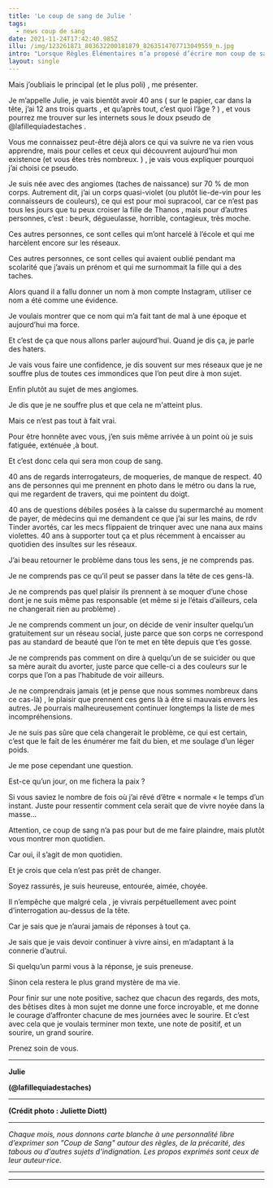 ```yaml
---
title: 'Le coup de sang de Julie '
tags:
  - news coup de sang
date: 2021-11-24T17:42:40.985Z
illu: /img/123261871_803632200181879_8263514707713049559_n.jpg
intro: "Lorsque Règles Élémentaires m’a proposé d’écrire mon coup de sang, je me suis demandée quel sujet j’allais pouvoir aborder avec vous.\r\n\nNon pas parce que je n’avais pas d’idées, mais parce que j’ai tellement de revendications que je ne savais pas laquelle mettre plus en avant que d’autres. Alors j’ai laissé ma plume (plutôt mon clavier) décider pour moi."
layout: single
---
```





Mais j’oubliais le principal (et le plus poli) , me présenter.

Je m’appelle Julie, je vais bientôt avoir 40 ans ( sur le papier, car dans la tête, j’ai 12 ans trois quarts , et qu’après tout, c’est quoi l’âge ? ) , et vous pourrez me trouver sur les internets sous le doux pseudo de @lafillequiadestaches .



Vous me connaissez peut-être déjà alors ce qui va suivre ne va rien vous apprendre, mais pour celles et ceux qui découvrent aujourd’hui mon existence (et vous êtes très nombreux. ) , je vais vous expliquer pourquoi j’ai choisi ce pseudo.



Je suis née avec des angiomes (taches de naissance) sur 70 % de mon corps. Autrement dit, j’ai un corps quasi-violet (ou plutôt lie-de-vin pour les connaisseurs de couleurs), ce qui est pour moi supracool, car ce n’est pas tous les jours que tu peux croiser la fille de Thanos , mais pour d’autres personnes, c’est : beurk, dégueulasse, horrible, contagieux, très moche.

Ces autres personnes, ce sont celles qui m’ont harcelé à l’école et qui me harcèlent encore sur les réseaux.

Ces autres personnes, ce sont celles qui avaient oublié pendant ma scolarité que j’avais un prénom et qui me surnommait la fille qui a des taches.



Alors quand il a fallu donner un nom à mon compte Instagram, utiliser ce nom a été comme une évidence.

Je voulais montrer que ce nom qui m’a fait tant de mal à une époque et aujourd’hui ma force.



Et c’est de ça que nous allons parler aujourd’hui. Quand je dis ça, je parle des haters.

Je vais vous faire une confidence, je dis souvent sur mes réseaux que je ne souffre plus de toutes ces immondices que l’on peut dire à mon sujet.

Enfin plutôt au sujet de mes angiomes.

Je dis que je ne souffre plus et que cela ne m'atteint plus.



Mais ce n’est pas tout à fait vrai.

Pour être honnête avec vous, j’en suis même arrivée à un point où je suis fatiguée, exténuée ,à bout.

Et c’est donc cela qui sera mon coup de sang.

40 ans de regards interrogateurs, de moqueries, de manque de respect. 40 ans de personnes qui me prennent en photo dans le métro ou dans la rue, qui me regardent de travers, qui me pointent du doigt.

40 ans de questions débiles posées à la caisse du supermarché au moment de payer, de médecins qui me demandent ce que j’ai sur les mains, de rdv Tinder avortés, car les mecs flippaient de trinquer avec une nana aux mains violettes. 40 ans à supporter tout ça et plus récemment à encaisser au quotidien des insultes sur les réseaux.

J’ai beau retourner le problème dans tous les sens, je ne comprends pas.

Je ne comprends pas ce qu’il peut se passer dans la tête de ces gens-là.

Je ne comprends pas quel plaisir ils prennent à se moquer d’une chose dont je ne suis même pas responsable (et même si je l’étais d’ailleurs, cela ne changerait rien au problème) .

Je ne comprends comment un jour, on décide de venir insulter quelqu’un gratuitement sur un réseau social, juste parce que son corps ne correspond pas au standard de beauté que l’on te met en tête depuis que t’es gosse.

Je ne comprends pas comment on dire à quelqu’un de se suicider ou que sa mère aurait du avorter, juste parce que celle-ci a des couleurs sur le corps que l’on a pas l’habitude de voir ailleurs.

Je ne comprendrais jamais (et je pense que nous sommes nombreux dans ce cas-là) , le plaisir que prennent ces gens là à être si mauvais envers les autres. Je pourrais malheureusement continuer longtemps la liste de mes incompréhensions.

Je ne suis pas sûre que cela changerait le problème, ce qui est certain, c’est que le fait de les énumérer me fait du bien, et me soulage d’un léger poids.



Je me pose cependant une question.

Est-ce qu’un jour, on me fichera la paix ?

Si vous saviez le nombre de fois où j’ai rêvé d’être « normale « le temps d’un instant. Juste pour ressentir comment cela serait que de vivre noyée dans la masse…



Attention, ce coup de sang n’a pas pour but de me faire plaindre, mais plutôt vous montrer mon quotidien.

Car oui, il s’agit de mon quotidien.

Et je crois que cela n’est pas prêt de changer.





Soyez rassurés, je suis heureuse, entourée, aimée, choyée.



Il n’empêche que malgré cela , je vivrais perpétuellement avec point d’interrogation au-dessus de la tête.

Car je sais que je n’aurai jamais de réponses à tout ça.

Je sais que je vais devoir continuer à vivre ainsi, en m’adaptant à la connerie d’autrui.

Si quelqu’un parmi vous à la réponse, je suis preneuse.

Sinon cela restera le plus grand mystère de ma vie.



Pour finir sur une note positive, sachez que chacun des regards, des mots, des bêtises dites à mon sujet me donne une force incroyable, et me donne le courage d’affronter chacune de mes journées avec le sourire. Et c’est avec cela que je voulais terminer mon texte, une note de positif, et un sourire, un grand sourire.



Prenez soin de vous.



- - -

**Julie** 

**(@lafillequiadestaches)**

- - -

**(Crédit photo : Juliette Diott)**

- - -

_Chaque mois, nous donnons carte blanche à une personnalité libre d’exprimer son "Coup de Sang" autour des règles, de la précarité, des tabous ou d'autres sujets d'indignation. Les propos exprimés sont ceux de leur auteur·rice._

- - -

- - -

